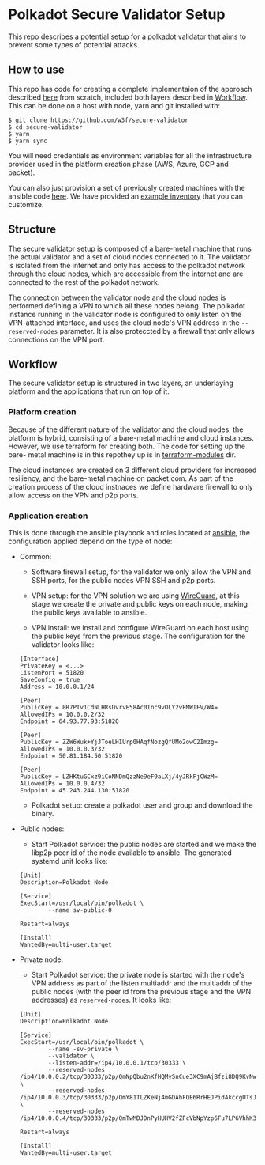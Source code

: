# Polkadot Secure Validator Setup

This repo describes a potential setup for a polkadot validator that aims to prevent
some types of potential attacks.

## How to use

This repo has code for creating a complete implementaion of the approach
described [here](https://hackmd.io/QSJlqjZpQBihEU_ojmtR8g) from scratch, included
both layers described in [Workflow](#workflow). This can be done on a host with
node, yarn and git installed with:

```
$ git clone https://github.com/w3f/secure-validator
$ cd secure-validator
$ yarn
$ yarn sync
```
You will need credentials as environment variables for all the infrastructure provider
used in the platform creation phase (AWS, Azure, GCP and packet).

You can also just provision a set of previously created machines with the ansible code
[here](./ansible). We have provided an [example inventory](./ansible/inventory.sample)
that you can customize.

## Structure

The secure validator setup is composed of a bare-metal machine that runs the
actual validator and a set of cloud nodes connected to it. The validator is
isolated from the internet and only has access to the polkadot network through
the cloud nodes, which are accessible from the internet and are connected to
the rest of the polkadot network.

The connection between the validator node and the cloud nodes is performed
defining a VPN to which all these nodes belong. The polkadot instance running in
the validator node is configured to only listen on the VPN-attached interface,
and uses the cloud node's VPN address in the `--reserved-nodes` parameter. It is
also proteccted by a firewall that only allows connections on the VPN port.

## Workflow

The secure validator setup is structured in two layers, an underlaying platform
and the applications that run on top of it.

### Platform creation

Because of the different nature of the validator and the cloud nodes, the
platform is hybrid, consisting of a bare-metal machine and cloud instances.
However, we use terraform for creating both. The code for setting up the bare-
metal machine is in this repothey up is in [terraform-modules](/terraform-modules)
dir.

The cloud instances are created on 3 different cloud providers for increased
resiliency, and the bare-metal machine on packet.com. As part of the creation
process of the cloud instnaces we define hardware firewall to only allow access
on the VPN and p2p ports.

### Application creation

This is done through the ansible playbook and roles located at [ansible](/ansible), the
configuration applied depend on the type of node:

* Common:

    * Software firewall setup, for the validator we only allow the VPN and SSH
    ports, for the public nodes VPN SSH and p2p ports.

    * VPN setup: for the VPN solution we are using [WireGuard](https://github.com/WireGuard/WireGuard),
    at this stage we create the private and public keys on each node, making the
    public keys available to ansible.

    * VPN install: we install and configure WireGuard on each host using the public
    keys from the previous stage. The configuration for the validator looks like:

    ```
    [Interface]
    PrivateKey = <...>
    ListenPort = 51820
    SaveConfig = true
    Address = 10.0.0.1/24

    [Peer]
    PublicKey = 8R7PTv1CdNLHRsDvrvE58Ac0Inc9vOLY2vFMWIFV/W4=
    AllowedIPs = 10.0.0.2/32
    Endpoint = 64.93.77.93:51820

    [Peer]
    PublicKey = ZZW6Wuk+YjJToeLHIUrp0HAqfNozgQfUMo2owC2Imzg=
    AllowedIPs = 10.0.0.3/32
    Endpoint = 50.81.184.50:51820

    [Peer]
    PublicKey = LZHKtuGCxz9iCoNNDmQzzNe9eF9aLXj/4yJRkFjCWzM=
    AllowedIPs = 10.0.0.4/32
    Endpoint = 45.243.244.130:51820
    ```

    * Polkadot setup: create a polkadot user and group and download the binary.

* Public nodes:

    * Start Polkadot service: the public nodes are started and we make the libp2p peer
    id of the node available to ansible. The generated systemd unit looks like:

    ```
    [Unit]
    Description=Polkadot Node

    [Service]
    ExecStart=/usr/local/bin/polkadot \
            --name sv-public-0

    Restart=always

    [Install]
    WantedBy=multi-user.target
    ```

* Private node:

    * Start Polkadot service: the private node is started with the node's VPN address as part
    of the listen multiaddr and the multiaddr of the public nodes (with the peer id
    from the previous stage and the VPN addresses) as `reserved-nodes`. It looks like:

    ```
    [Unit]
    Description=Polkadot Node

    [Service]
    ExecStart=/usr/local/bin/polkadot \
            --name -sv-private \
            --validator \
            --listen-addr=/ip4/10.0.0.1/tcp/30333 \
            --reserved-nodes /ip4/10.0.0.2/tcp/30333/p2p/QmNpQbu2nKfHQMySnCue3XC9mAjBfzi8DQ9KvNwUM8jZdx \
            --reserved-nodes /ip4/10.0.0.3/tcp/30333/p2p/QmY81TLZKeNj4mGDAhFQE6RrHEJPidAkccgUTsJo7ifNFJ \
            --reserved-nodes /ip4/10.0.0.4/tcp/30333/p2p/QmTwMDJDnPyHUHV2fZFcVbNpYzp6Fu7LP6VhhK3Ei13iXr

    Restart=always

    [Install]
    WantedBy=multi-user.target
    ```
